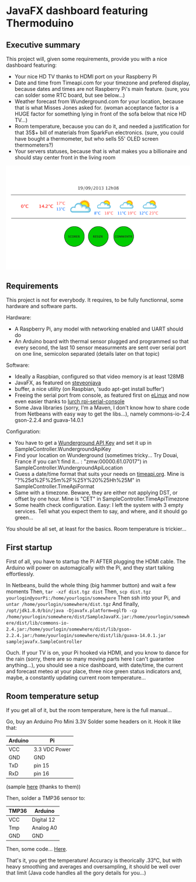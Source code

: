 JavaFX dashboard featuring Thermoduino
===

Executive summary
---

This project will, given some requirements, provide you with a nice dashboard featuring:

- Your nice HD TV thanks to HDMI port on your Raspberry Pi
- Date and time from Timeapi.com for your timezone and prefered display, because dates and times are not Raspberry Pi's main feature. (sure, you can solder some RTC board, but see below...)
- Weather forecast from Wunderground.com for your location, because that is what Misses Jones asked for. (woman acceptance factor is a HUGE factor for something lying in front of the sofa below that nice HD TV...)
- Room temperature, because you can do it, and needed a justification for that 35$+ bill of materials from SparkFun electronics. (sure, you could have bought a thermometer, but who sells 55' OLED screen thermometers?)
- Your servers statuses, because that is what makes you a billionaire and should stay center front in the living room

![Screenshot](/docs/capture.png "Screenshot (from computer test, not actual run on TV)")

Requirements
---

This project is not for everybody. It requires, to be fully functionnal, some hardware and software parts.

Hardware:

- A Raspberry Pi, any model with networking enabled and UART should do
- An Arduino board with thermal sensor plugged and programmed so that every second, the last 10 sensor measurments are sent over serial port on one line, semicolon separated (details later on that topic)

Software:

- Ideally a Raspbian, configured so that video memory is at least 128MB
- JavaFX, as featured on [steveonjava](http://javafx.steveonjava.com/javafx-on-raspberry-pi-3-easy-steps/)
- buffer, a nice utility (on Raspbian, 'sudo apt-get install buffer')
- Freeing the serial port from console, as featured first on [eLinux](http://elinux.org/RPi_Serial_Connection#Connection_to_a_microcontroller_or_other_peripheral) and now even easier thanks to [lurch rpi-serial-console](https://github.com/lurch/rpi-serial-console)
- Some Java libraries (sorry, I'm a Maven, I don't know how to share code from Netbeans with easy way to get the libs...), namely commons-io-2.4 gson-2.2.4 and guava-14.0.1

Configuration:

- You have to get a [Wunderground API Key](http://www.wunderground.com/weather/api/) and set it up in SampleController.WundergroundApiKey
- Find your location on Wunderground (sometimes tricky... Try Douai, France if you can't find it... : "zmw:00000.61.07017") in SampleController.WundergroundApiLocation
- Guess a date/time format that suits your needs on [timeapi.org](http://www.timeapi.org). Mine is "?%25d%2F%25m%2F%25Y%20%25Hh%25M" in SampleController.TimeApiFormat
- Same with a timezone. Beware, they are either not applying DST, or offset by one hour. Mine is "CET" in SampleController.TimeApiTimezone
- Some health check configuration. Easy: I left the system with 3 empty services. Tell what you expect them to say, and where, and it should go green...

You should be all set, at least for the basics. Room temperature is trickier...

First startup
---

First of all, you have to startup the Pi AFTER plugging the HDMI cable. The Arduino will power on automagically with the Pi, and they start talking effortlessly.

In Netbeans, build the whole thing (big hammer button) and wait a few moments
Then, `tar -xzf dist.tgz dist`
Then, `scp dist.tgz yourlogin@yourPi:/home/yourlogin/somewhere`
Then ssh into your Pi, and `untar /home/yourlogin/somewhere/dist.tgz`
And finally, `/opt/jdk1.8.0/bin/java -Djavafx.platform=eglfb -cp /home/yourlogin/somewhere/dist/SampleJavaFX.jar:/home/yourlogin/somewhere/dist/lib/commons-io-2.4.jar:/home/yourlogin/somewhere/dist/lib/gson-2.2.4.jar:/home/yourlogin/somewhere/dist/lib/guava-14.0.1.jar samplejavafx.SampleController`

Ouch. If your TV is on, your Pi hooked via HDMI, and you know to dance for the rain (sorry, there are so many moving parts here I can't guarantee anything...), you should see a nice dashboard, with date/time, the current and forecast meteo at your place, three nice green status indicators and, maybe, a constantly updating current room temperature...

Room temperature setup
---

If you get all of it, but the room temperature, here is the full manual...

Go, buy an Arduino Pro Mini 3.3V
Solder some headers on it.
Hook it like that:

|Arduino|Pi  |
|-------|----|
|VCC|3.3 VDC Power|
|GND|GND|
|TxD|pin 15|
|RxD|pin 16|

(sample [here](http://pi4j.com/images/serial-example-large.png) (thanks to them))

Then, solder a TMP36 sensor to:

|TMP36|Arduino|
|-----|-------|
|VCC|Digital 12|
|Tmp|Analog A0|
|GND|GND|

Then, some code... [Here](https://github.com/mathieubolla/arduino-pi-javafx-dashboard/blob/master/arduino/sketch.ino).

That's it, you get the temperature! Accuracy is theorically .33°C, but with heavy smoothing and averages and oversampling, it should be well over that limit (Java code handles all the gory details for you...)